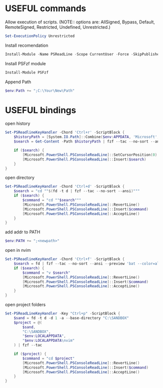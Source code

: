 # USEFUL commands

Allow execution of scripts. (NOTE:: options are: AllSigned, Bypass, Default, RemoteSigned, Restricted, Undefined, Unrestricted.)
```powershell
Set-ExecutionPolicy Unrestricted
```

Install recomendation
```powershell
Install-Module -Name PSReadLine -Scope CurrentUser -Force -SkipPublisherCheck
```

Install PSFzf module
```powershell
Install-Module PSFzf
```

Append Path
```powershell
$env:Path += ";C:\Your\New\Path"
```

# USEFUL bindings

open history
```powershell
Set-PSReadlineKeyHandler -Chord 'Ctrl+r' -ScriptBlock {
    $historyPath = [System.IO.Path]::Combine($env:APPDATA, 'Microsoft', 'Windows', 'PowerShell', 'PSReadLine', 'ConsoleHost_history.txt')
    $search = Get-Content -Path $historyPath | fzf --tac --no-sort --ansi

    if ($search) {
        [Microsoft.PowerShell.PSConsoleReadLine]::SetCursorPosition(0)
        [Microsoft.PowerShell.PSConsoleReadLine]::Insert($search)
    }
}
```

open directory
```powershell
Set-PSReadlineKeyHandler -Chord 'Ctrl+d' -ScriptBlock {
    $search = "cd ""$(fd -t d | fzf --tac --no-sort --ansi)"""
    if ($search) {
        $command = "cd ""$search"""
        [Microsoft.PowerShell.PSConsoleReadLine]::RevertLine()
        [Microsoft.PowerShell.PSConsoleReadLine]::Insert($command)
        [Microsoft.PowerShell.PSConsoleReadLine]::AcceptLine()
    }
}
```

add addr to PATH
```powershell
$env:PATH += ";<newpath>"
```


open in nvim
```powershell
Set-PSReadlineKeyHandler -Chord 'Ctrl+f' -ScriptBlock {
    $search = fd | fzf --tac --no-sort --ansi --preview 'bat --color=always --style=numbers --line-range=:500 {}'
    if ($search) {
        $command = "v $search"
        [Microsoft.PowerShell.PSConsoleReadLine]::RevertLine()
        [Microsoft.PowerShell.PSConsoleReadLine]::Insert($command)
        [Microsoft.PowerShell.PSConsoleReadLine]::AcceptLine()
    }
}
```

open project folders
```powershell
Set-PSReadLineKeyHandler -Key "Ctrl+p" -ScriptBlock {
    $sand = fd -t d -d 1 -a --base-directory "C:\SANDBOX"
    $project = @(
        $sand,
        "C:\SANDBOX",
        "$env:LOCALAPPDATA",
        "$env:LOCALAPPDATA\nvim"
    ) | fzf --tac 

    if ($project) {
        $command = "cd $project"
        [Microsoft.PowerShell.PSConsoleReadLine]::RevertLine()
        [Microsoft.PowerShell.PSConsoleReadLine]::Insert($command)
        [Microsoft.PowerShell.PSConsoleReadLine]::AcceptLine()
    }
}
```
